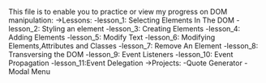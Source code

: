 This file is to enable you to practice or view my progress on DOM manipulation:
    ->Lessons:
        -lesson_1: Selecting Elements In The DOM
        -lesson_2: Styling an element
        -lesson_3: Creating Elements
        -lesson_4: Adding Elements
        -lesson_5: Modify Text
        -lesson_6: Modifying Elements,Attributes and Classes
        -lesson_7: Remove An Element
        -lesson_8: Transversing the DOM
        -lesson_9: Event Listeners
        -lesson_10: Event Propagation
        -lesson_11:Event Delegation
    ->Projects:
        -Quote Generator
        -Modal Menu
